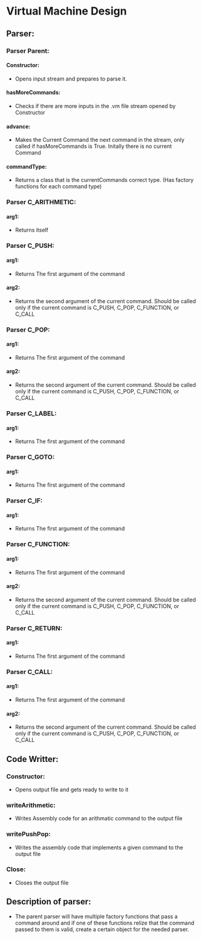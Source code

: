 # Virtual Machine Design

## Parser:
### Parser Parent:

#### Constructor:
- Opens input stream and prepares to parse it.

#### hasMoreCommands:
- Checks if there are more inputs in the .vm file stream opened by Constructor

#### advance:
- Makes the Current Command the next command in the stream, only called if hasMoreCommands is True. Initally there is no current Command

#### commandType:
- Returns a class that is the currentCommands correct type. (Has factory functions for each command type)

### Parser C_ARITHMETIC:
#### arg1:
- Returns itself
### Parser C_PUSH:
#### arg1:
- Returns The first argument of the command
#### arg2:
- Returns the second argument of the current command. Should be called only if the current command is C_PUSH, C_POP, C_FUNCTION, or C_CALL

### Parser C_POP:
#### arg1:
- Returns The first argument of the command
#### arg2:
- Returns the second argument of the current command. Should be called only if the current command is C_PUSH, C_POP, C_FUNCTION, or C_CALL

### Parser C_LABEL:
#### arg1:
- Returns The first argument of the command

### Parser C_GOTO:
#### arg1:
- Returns The first argument of the command

### Parser C_IF:
#### arg1:
- Returns The first argument of the command

### Parser C_FUNCTION:
#### arg1:
- Returns The first argument of the command
#### arg2:
- Returns the second argument of the current command. Should be called only if the current command is C_PUSH, C_POP, C_FUNCTION, or C_CALL

### Parser C_RETURN:
#### arg1:
- Returns The first argument of the command

### Parser C_CALL:
#### arg1:
- Returns The first argument of the command
#### arg2:
- Returns the second argument of the current command. Should be called only if the current command is C_PUSH, C_POP, C_FUNCTION, or C_CALL


## Code Writter:
### Constructor:
- Opens output file and gets ready to write to it

### writeArithmetic:
- Writes Assembly code for an arithmatic command to the output file

### writePushPop:
- Writes the assembly code that implements a given command to the output file

### Close:
- Closes the output file

## Description of parser:
- The parent parser will have multiple factory functions that pass a command around and if one of these functions relize that the command passed to them is valid, create a certain object for the needed parser. 

